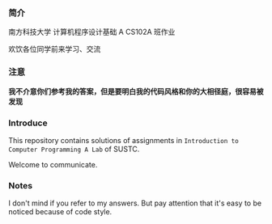 ### 简介
南方科技大学 计算机程序设计基础 A CS102A 班作业

欢饮各位同学前来学习、交流

### 注意

**我不介意你们参考我的答案，但是要明白我的代码风格和你的大相径庭，很容易被发现**

### Introduce

This repository contains solutions of assignments in `Introduction to Computer Programming A Lab` of SUSTC.

Welcome to communicate.

### Notes

I don't mind if you refer to my answers.
But pay attention that it's easy to be noticed because of code style.
